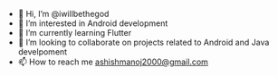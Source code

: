 - 👋 Hi, I’m @iwillbethegod
- 👀 I’m interested in Android development
- 🌱 I’m currently learning Flutter
- 💞️ I’m looking to collaborate on projects related to Android and Java develpoment
- 📫 How to reach me ashishmanoj2000@gmail.com
